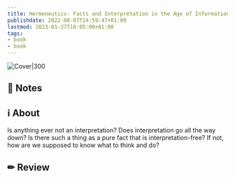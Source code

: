 ```yaml
---
title: Hermeneutics- Facts and Interpretation in the Age of Information (Book)
publishdate: 2022-08-07T14:59:47+01:00
lastmod: 2023-01-27T10:05:00+01:00
tags: 
- book
- book
---
```








![Cover|300](https://i.gr-assets.com/images/S/compressed.photo.goodreads.com/books/1521294447l/39305829._SY475_.jpg)



## 📝 Notes







## ℹ️ About



Is anything ever not an interpretation? Does interpretation go all the way down? Is there such a thing as a pure fact that is interpretation-free? If not, how are we supposed to know what to think and do?



## ✏ Review







